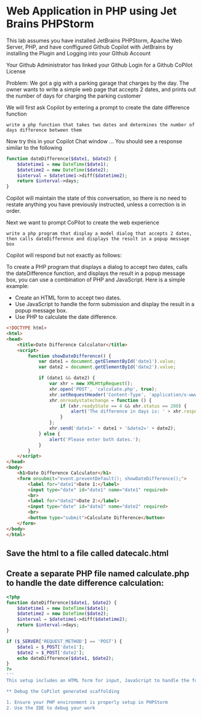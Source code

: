 # Web Application in PHP using Jet Brains PHPStorm

This lab assumes you have installed JetBrains PHPStorm, Apache Web Server, PHP, and have conffigured Github Copilot with JetBrains by installing the Plugin and Logging into your GIthub Account

Your Github Administrator has linked your Github Login for a Github CoPilot License

Problem:  We got a gig with a parking garage that charges by the day.  The owner wants to write a simple web page that accepts 2 dates, and prints out the number of days for charging the parking customer

We will first ask Copilot by entering a prompt to create the date difference function

```
write a php function that takes two dates and determines the number of days difference between them
```

Now try this in your Copilot Chat window ...
You should see a response similar to the following

```php
function dateDifference($date1, $date2) {
    $datetime1 = new DateTime($date1);
    $datetime2 = new DateTime($date2);
    $interval = $datetime1->diff($datetime2);
    return $interval->days;
}
````
Copilot will maintain the state of this conversation, so there is no need to restate anything you have previously instructed, unless a correction is in order.

Next we want to prompt CoPilot to create the web experience

```
write a php program that display a model dialog that accepts 2 dates, then calls dateDifference and displays the result in a popup message box
```
Copilot will respond but not exactly as follows:

To create a PHP program that displays a dialog to accept two dates, calls the dateDifference function, and displays the result in a popup message box, you can use a combination of PHP and JavaScript. 
Here is a simple example:
 - Create an HTML form to accept two dates.
 - Use JavaScript to handle the form submission and display the result in a popup message box.
 - Use PHP to calculate the date difference.

```html
<!DOCTYPE html>
<html>
<head>
    <title>Date Difference Calculator</title>
    <script>
        function showDateDifference() {
            var date1 = document.getElementById('date1').value;
            var date2 = document.getElementById('date2').value;

            if (date1 && date2) {
                var xhr = new XMLHttpRequest();
                xhr.open('POST', 'calculate.php', true);
                xhr.setRequestHeader('Content-Type', 'application/x-www-form-urlencoded');
                xhr.onreadystatechange = function () {
                    if (xhr.readyState == 4 && xhr.status == 200) {
                        alert('The difference in days is: ' + xhr.responseText);
                    }
                };
                xhr.send('date1=' + date1 + '&date2=' + date2);
            } else {
                alert('Please enter both dates.');
            }
        }
    </script>
</head>
<body>
    <h1>Date Difference Calculator</h1>
    <form onsubmit="event.preventDefault(); showDateDifference();">
        <label for="date1">Date 1:</label>
        <input type="date" id="date1" name="date1" required>
        <br>
        <label for="date2">Date 2:</label>
        <input type="date" id="date2" name="date2" required>
        <br>
        <button type="submit">Calculate Difference</button>
    </form>
</body>
</html>
```
## Save the html to a file called datecalc.html

## Create a separate PHP file named calculate.php to handle the date difference calculation:

```php
<?php
function dateDifference($date1, $date2) {
    $datetime1 = new DateTime($date1);
    $datetime2 = new DateTime($date2);
    $interval = $datetime1->diff($datetime2);
    return $interval->days;
}

if ($_SERVER['REQUEST_METHOD'] == 'POST') {
    $date1 = $_POST['date1'];
    $date2 = $_POST['date2'];
    echo dateDifference($date1, $date2);
}
?>
'''
This setup includes an HTML form for input, JavaScript to handle the form submission and display the result, and PHP to calculate the date difference.

** Debug the CoPilot generated scaffolding

1. Ensure your PHP environment is properly setup in PHPStorm
2. Use the IDE to debug your work